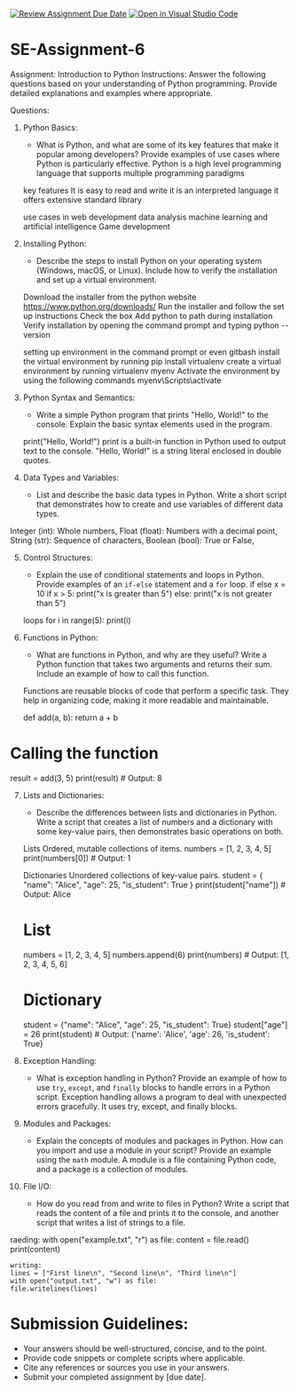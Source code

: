 [![Review Assignment Due Date](https://classroom.github.com/assets/deadline-readme-button-22041afd0340ce965d47ae6ef1cefeee28c7c493a6346c4f15d667ab976d596c.svg)](https://classroom.github.com/a/WfNmjXUk)
[![Open in Visual Studio Code](https://classroom.github.com/assets/open-in-vscode-2e0aaae1b6195c2367325f4f02e2d04e9abb55f0b24a779b69b11b9e10269abc.svg)](https://classroom.github.com/online_ide?assignment_repo_id=15311556&assignment_repo_type=AssignmentRepo)
# SE-Assignment-6
 Assignment: Introduction to Python
Instructions:
Answer the following questions based on your understanding of Python programming. Provide detailed explanations and examples where appropriate.

 Questions:

1. Python Basics:
   - What is Python, and what are some of its key features that make it popular among developers? Provide examples of use cases where Python is particularly effective.
   Python is a high level programming language that supports multiple programming paradigms

   key features
   It is easy to read and write
   it is an interpreted language
   it offers extensive standard library

   use cases
   in web development
   data analysis
   machine learning and artificial intelligence
   Game development

2. Installing Python:
   - Describe the steps to install Python on your operating system (Windows, macOS, or Linux). Include how to verify the installation and set up a virtual environment.

   Download the installer from the python website https://www.python.org/downloads/
   Run the installer and follow the set up instructions
   Check the box Add python to path during installation
   Verify installation by opening the command prompt and typing python --version

   setting up environment
   in the command prompt or even gitbash install the virtual environment by running pip install virtualenv
   create a virtual environment by running virtualenv myenv
   Activate the environment by using the following commands myenv\Scripts\activate



3. Python Syntax and Semantics:
   - Write a simple Python program that prints "Hello, World!" to the console. Explain the basic syntax elements used in the program.

   print("Hello, World!")
   print is a built-in function in Python used to output text to the console.
   "Hello, World!" is a string literal enclosed in double quotes.


4. Data Types and Variables:
   - List and describe the basic data types in Python. Write a short script that demonstrates how to create and use variables of different data types.

  Integer (int): Whole numbers,
  Float (float): Numbers with a decimal point,
  String (str): Sequence of characters,
  Boolean (bool): True or False,

5. Control Structures:
   - Explain the use of conditional statements and loops in Python. Provide examples of an `if-else` statement and a `for` loop.
   if else
   x = 10
   if x > 5:
     print("x is greater than 5")
   else:
     print("x is not greater than 5")

   loops
    for i in range(5):
    print(i)



6. Functions in Python:
   - What are functions in Python, and why are they useful? Write a Python function that takes two arguments and returns their sum. Include an example of how to call this function.

   Functions are reusable blocks of code that perform a specific task. They help in organizing code, making it more readable and maintainable.

   def add(a, b):
    return a + b

  # Calling the function
  result = add(3, 5)
print(result)  # Output: 8


7. Lists and Dictionaries:
   - Describe the differences between lists and dictionaries in Python. Write a script that creates a list of numbers and a dictionary with some key-value pairs, then demonstrates basic operations on both.

   Lists
   Ordered, mutable collections of items.
   numbers = [1, 2, 3, 4, 5]
   print(numbers[0])  # Output: 1

   Dictionaries
   Unordered collections of key-value pairs.
   student = {
    "name": "Alice",
    "age": 25,
    "is_student": True
     }
    print(student["name"])  # Output: Alice

    # List
   numbers = [1, 2, 3, 4, 5]
   numbers.append(6)
   print(numbers)  # Output: [1, 2, 3, 4, 5, 6]

    # Dictionary
   student = {"name": "Alice", "age": 25, "is_student": True}
    student["age"] = 26
    print(student)  # Output: {'name': 'Alice', 'age': 26, 'is_student': True}

8. Exception Handling:
   - What is exception handling in Python? Provide an example of how to use `try`, `except`, and `finally` blocks to handle errors in a Python script.
   Exception handling allows a program to deal with unexpected errors gracefully. It uses try, except, and finally blocks.

9. Modules and Packages:
   - Explain the concepts of modules and packages in Python. How can you import and use a module in your script? Provide an example using the `math` module.
   A module is a file containing Python code, and a package is a collection of modules.

10. File I/O:
    - How do you read from and write to files in Python? Write a script that reads the content of a file and prints it to the console, and another script that writes a list of strings to a file.

   raeding:
    with open("example.txt", "r") as file:
    content = file.read()
    print(content)

    writing:
    lines = ["First line\n", "Second line\n", "Third line\n"]
    with open("output.txt", "w") as file:
    file.writelines(lines)



# Submission Guidelines:
- Your answers should be well-structured, concise, and to the point.
- Provide code snippets or complete scripts where applicable.
- Cite any references or sources you use in your answers.
- Submit your completed assignment by [due date].


